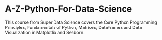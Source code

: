 # A-Z-Python-For-Data-Science

This course from Super Data Science covers the Core Python Programming Principles, Fundamentals of Python, Matrices, DataFrames and  Data Visualization in Matplotlib and Seaborn.
